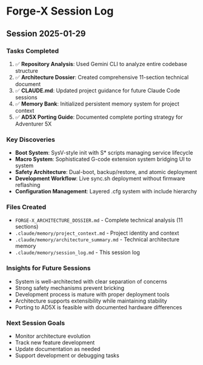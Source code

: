 # Forge-X Session Log

## Session 2025-01-29

### Tasks Completed
1. ✅ **Repository Analysis**: Used Gemini CLI to analyze entire codebase structure
2. ✅ **Architecture Dossier**: Created comprehensive 11-section technical document
3. ✅ **CLAUDE.md**: Updated project guidance for future Claude Code sessions  
4. ✅ **Memory Bank**: Initialized persistent memory system for project context
5. ✅ **AD5X Porting Guide**: Documented complete porting strategy for Adventurer 5X

### Key Discoveries
- **Boot System**: SysV-style init with S* scripts managing service lifecycle
- **Macro System**: Sophisticated G-code extension system bridging UI to system
- **Safety Architecture**: Dual-boot, backup/restore, and atomic deployment
- **Development Workflow**: Live sync.sh deployment without firmware reflashing
- **Configuration Management**: Layered .cfg system with include hierarchy

### Files Created
- `FORGE-X_ARCHITECTURE_DOSSIER.md` - Complete technical analysis (11 sections)
- `.claude/memory/project_context.md` - Project identity and context
- `.claude/memory/architecture_summary.md` - Technical architecture memory
- `.claude/memory/session_log.md` - This session log

### Insights for Future Sessions
- System is well-architected with clear separation of concerns
- Strong safety mechanisms prevent bricking
- Development process is mature with proper deployment tools
- Architecture supports extensibility while maintaining stability
- Porting to AD5X is feasible with documented hardware differences

### Next Session Goals
- Monitor architecture evolution
- Track new feature development  
- Update documentation as needed
- Support development or debugging tasks